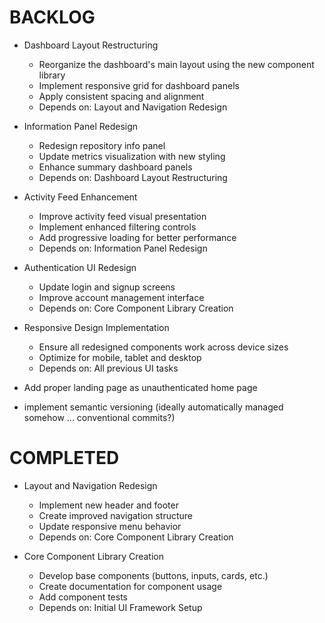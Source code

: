 # BACKLOG

- Dashboard Layout Restructuring

  - Reorganize the dashboard's main layout using the new component library
  - Implement responsive grid for dashboard panels
  - Apply consistent spacing and alignment
  - Depends on: Layout and Navigation Redesign

- Information Panel Redesign

  - Redesign repository info panel
  - Update metrics visualization with new styling
  - Enhance summary dashboard panels
  - Depends on: Dashboard Layout Restructuring

- Activity Feed Enhancement

  - Improve activity feed visual presentation
  - Implement enhanced filtering controls
  - Add progressive loading for better performance
  - Depends on: Information Panel Redesign

- Authentication UI Redesign

  - Update login and signup screens
  - Improve account management interface
  - Depends on: Core Component Library Creation

- Responsive Design Implementation

  - Ensure all redesigned components work across device sizes
  - Optimize for mobile, tablet and desktop
  - Depends on: All previous UI tasks

- Add proper landing page as unauthenticated home page
- implement semantic versioning (ideally automatically managed somehow ... conventional commits?)

# COMPLETED

- Layout and Navigation Redesign

  - Implement new header and footer
  - Create improved navigation structure
  - Update responsive menu behavior
  - Depends on: Core Component Library Creation

- Core Component Library Creation
  - Develop base components (buttons, inputs, cards, etc.)
  - Create documentation for component usage
  - Add component tests
  - Depends on: Initial UI Framework Setup
